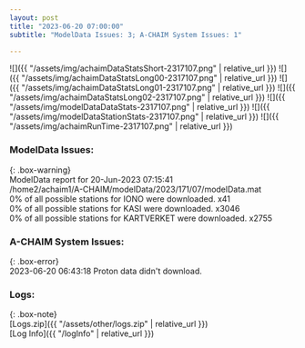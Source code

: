 ```yaml
---
layout: post
title: "2023-06-20 07:00:00"
subtitle: "ModelData Issues: 3; A-CHAIM System Issues: 1"

---
```


![]({{ "/assets/img/achaimDataStatsShort-2317107.png" | relative_url }})
![]({{ "/assets/img/achaimDataStatsLong00-2317107.png" | relative_url }})
![]({{ "/assets/img/achaimDataStatsLong01-2317107.png" | relative_url }})
![]({{ "/assets/img/achaimDataStatsLong02-2317107.png" | relative_url }})
![]({{ "/assets/img/modelDataDataStats-2317107.png" | relative_url }})
![]({{ "/assets/img/modelDataStationStats-2317107.png" | relative_url }})
![]({{ "/assets/img/achaimRunTime-2317107.png" | relative_url }})


### ModelData Issues:  
  
{: .box-warning}  
 ModelData report for 20-Jun-2023 07:15:41   
 /home2/achaim1/A-CHAIM/modelData/2023/171/07/modelData.mat   
 0% of all possible stations for IONO were downloaded. x41   
 0% of all possible stations for KASI were downloaded. x3046   
 0% of all possible stations for KARTVERKET were downloaded. x2755   
  
### A-CHAIM System Issues:  
  
{: .box-error}  
2023-06-20 06:43:18 Proton data didn't download.  

### Logs:  
  
{: .box-note}  
[Logs.zip]({{ "/assets/other/logs.zip" | relative_url }})  
[Log Info]({{ "/logInfo" | relative_url }})  
